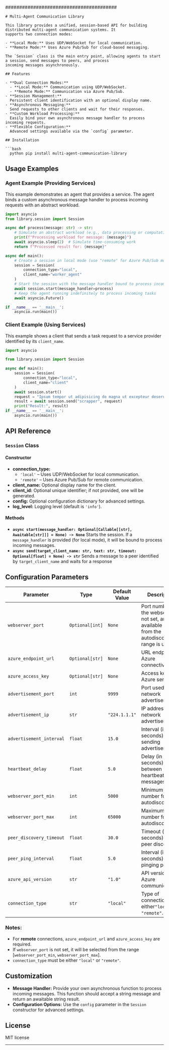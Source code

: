 ########################################

```
# Multi-Agent Communication Library

This library provides a unified, session-based API for building distributed multi-agent communication systems. It
supports two connection modes:

- **Local Mode:** Uses UDP/WebSocket for local communication.
- **Remote Mode:** Uses Azure Pub/Sub for cloud-based messaging.

The `Session` class is the main entry point, allowing agents to start a session, send messages to peers, and process
incoming messages asynchronously.

## Features

- **Dual Connection Modes:**
  - **Local Mode:** Communication using UDP/WebSocket.
  - **Remote Mode:** Communication via Azure Pub/Sub.
- **Session Management:**
  Persistent client identification with an optional display name.
- **Asynchronous Messaging:**
  Send requests to other clients and wait for their responses.
- **Custom Workload Processing:**
  Easily bind your own asynchronous message handler to process incoming requests.
- **Flexible Configuration:**
  Advanced settings available via the `config` parameter.

## Installation

```bash
  python pip install multi-agent-communication-library
```

## Usage Examples

### Agent Example (Providing Services)

This example demonstrates an agent that provides a service. The agent binds a custom asynchronous message handler to
process incoming requests with an abstract workload.

```python
import asyncio
from library.session import Session

async def process(message: str) -> str:
    # Simulate an abstract workload (e.g., data processing or computation)
    print(f"Processing workload for message: {message}")
    await asyncio.sleep(2)  # Simulate time-consuming work
    return f"Processed result for: {message}"

async def main():
    # Create a session in local mode (use "remote" for Azure Pub/Sub mode)
    session = Session(
        connection_type="local",
        client_name="worker_agent"
    )
    # Start the session with the message handler bound to process incoming requests
    await session.start(message_handler=process)
    # Keep the agent running indefinitely to process incoming tasks
    await asyncio.Future()

if __name__ == '__main__':
    asyncio.run(main())
```

### Client Example (Using Services)

This example shows a client that sends a task request to a service provider identified by its `client_name`.

```python
import asyncio

from library.session import Session

async def main():
    session = Session(
        connection_type="local",
        client_name="client"
    )
    await session.start()
    request = "Ipsum tempor ut adipisicing do magna ut excepteur deserunt non irure veniam dolore."
    result = await session.send("scrapper", request)
    print("Result:", result)
if __name__ == '__main__':
    asyncio.run(main())

```

## API Reference

### `Session` Class

#### Constructor

- **connection_type:**
  - `'local'` – Uses UDP/WebSocket for local communication.
  - `'remote'` – Uses Azure Pub/Sub for remote communication.
- **client_name:** Optional display name for the client.
- **client_id:** Optional unique identifier; if not provided, one will be generated.
- **config:** Optional configuration dictionary for advanced settings.
- **log_level:** Logging level (default is `'info'`).

#### Methods

- **`async start(message_handler: Optional[Callable[[str], Awaitable[str]]] = None) -> None`**
  Starts the session. If a `message_handler` is provided (for local mode), it will be bound to process incoming
  messages.
- **`async send(target_client_name: str, text: str, timeout: Optional[float] = None) -> str`**
  Sends a message to a peer identified by `target_client_name` and waits for a response

## Configuration Parameters


| Parameter                | Type            | Default Value | Description                                                                                        | Required In       |
| ------------------------ | --------------- | ------------- | -------------------------------------------------------------------------------------------------- | ----------------- |
| `webserver_port`         | `Optional[int]` | `None`        | Port number for the webserver. If not set, an available port from the autodiscovery range is used. | `local`           |
| `azure_endpoint_url`     | `Optional[str]` | `None`        | URL endpoint for Azure connectivity.                                                               | `remote`          |
| `azure_access_key`       | `Optional[str]` | `None`        | Access key for Azure services.                                                                     | `remote`          |
| `advertisement_port`     | `int`           | `9999`        | Port used for network advertisement.                                                               | `local`           |
| `advertisement_ip`       | `str`           | `"224.1.1.1"` | IP address for network advertisement.                                                              | `local`           |
| `advertisement_interval` | `float`         | `15.0`        | Interval (in seconds) for sending advertisements.                                                  | `local`, `remote` |
| `heartbeat_delay`        | `float`         | `5.0`         | Delay (in seconds) between heartbeat messages.                                                     | `local`, `remote` |
| `webserver_port_min`     | `int`           | `5000`        | Minimum port number for autodiscovery.                                                             | `local`           |
| `webserver_port_max`     | `int`           | `65000`       | Maximum port number for autodiscovery.                                                             | `local`           |
| `peer_discovery_timeout` | `float`         | `30.0`        | Timeout (in seconds) for peer discovery.                                                           | `local`, `remote` |
| `peer_ping_interval`     | `float`         | `5.0`         | Interval (in seconds) for pinging peers.                                                           | `local`, `remote` |
| `azure_api_version`      | `str`           | `"1.0"`       | API version for Azure communications.                                                              | `remote`          |
| `connection_type`        | `str`           | `"local"`     | Type of connection, either`"local"` or `"remote"`.                                                 | `local`, `remote` |

### Notes:

- For **remote** connections, `azure_endpoint_url` and `azure_access_key` are required.
- If `webserver_port` is not set, it will be selected from the range [`webserver_port_min`, `webserver_port_max`].
- `connection_type` must be either `"local"` or `"remote"`.

## Customization

- **Message Handler:**
  Provide your own asynchronous function to process incoming messages. This function should accept a string message and
  return an awaitable string result.
- **Configuration Options:**
  Use the `config` parameter in the `Session` constructor for advanced settings.

## License

MIT license

---

```

```
